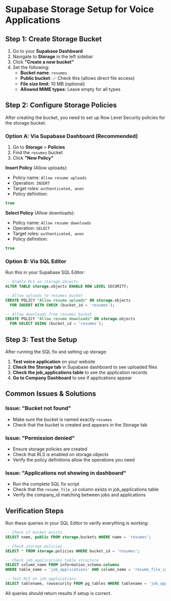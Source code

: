 # Supabase Storage Setup for Voice Applications

## Step 1: Create Storage Bucket

1. Go to your **Supabase Dashboard**
2. Navigate to **Storage** in the left sidebar
3. Click **"Create a new bucket"**
4. Set the following:
   - **Bucket name**: `resumes`
   - **Public bucket**: ✅ Check this (allows direct file access)
   - **File size limit**: 10 MB (optional)
   - **Allowed MIME types**: Leave empty for all types

## Step 2: Configure Storage Policies

After creating the bucket, you need to set up Row Level Security policies for the storage bucket.

### Option A: Via Supabase Dashboard (Recommended)
1. Go to **Storage** > **Policies**
2. Find the `resumes` bucket
3. Click **"New Policy"**

**Insert Policy** (Allow uploads):
- Policy name: `Allow resume uploads`
- Operation: `INSERT` 
- Target roles: `authenticated, anon`
- Policy definition: 
```sql
true
```

**Select Policy** (Allow downloads):
- Policy name: `Allow resume downloads`
- Operation: `SELECT`
- Target roles: `authenticated, anon`
- Policy definition:
```sql
true
```

### Option B: Via SQL Editor
Run this in your Supabase SQL Editor:

```sql
-- Enable RLS on storage.objects
ALTER TABLE storage.objects ENABLE ROW LEVEL SECURITY;

-- Allow uploads to resumes bucket
CREATE POLICY "Allow resume uploads" ON storage.objects
  FOR INSERT WITH CHECK (bucket_id = 'resumes');

-- Allow downloads from resumes bucket
CREATE POLICY "Allow resume downloads" ON storage.objects
  FOR SELECT USING (bucket_id = 'resumes');
```

## Step 3: Test the Setup

After running the SQL fix and setting up storage:

1. **Test voice application** on your website
2. **Check the Storage tab** in Supabase dashboard to see uploaded files
3. **Check the job_applications table** to see the application records
4. **Go to Company Dashboard** to see if applications appear

## Common Issues & Solutions

### Issue: "Bucket not found"
- Make sure the bucket is named exactly `resumes`
- Check that the bucket is created and appears in the Storage tab

### Issue: "Permission denied"
- Ensure storage policies are created
- Check that RLS is enabled on storage.objects
- Verify the policy definitions allow the operations you need

### Issue: "Applications not showing in dashboard"
- Run the complete SQL fix script
- Check that the `resume_file_id` column exists in job_applications table
- Verify the company_id matching between jobs and applications

## Verification Steps

Run these queries in your SQL Editor to verify everything is working:

```sql
-- Check if bucket exists
SELECT name, public FROM storage.buckets WHERE name = 'resumes';

-- Check storage policies
SELECT * FROM storage.policies WHERE bucket_id = 'resumes';

-- Check job_applications table structure
SELECT column_name FROM information_schema.columns 
WHERE table_name = 'job_applications' AND column_name = 'resume_file_id';

-- Test RLS on job_applications
SELECT tablename, rowsecurity FROM pg_tables WHERE tablename = 'job_applications';
```

All queries should return results if setup is correct.